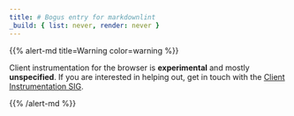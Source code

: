```yaml
---
title: # Bogus entry for markdownlint
_build: { list: never, render: never }
---
```


{{% alert-md title=Warning color=warning %}}

Client instrumentation for the browser is **experimental** and mostly
**unspecified**. If you are interested in helping out, get in touch with the
[Client Instrumentation SIG][sig].

[sig]:
  https://docs.google.com/document/d/16Vsdh-DM72AfMg_FIt9yT9ExEWF4A_vRbQ3jRNBe09w

{{% /alert-md %}}
